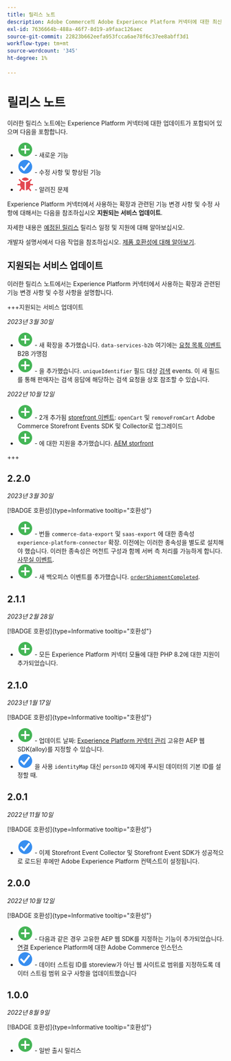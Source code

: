 ```yaml
---
title: 릴리스 노트
description: Adobe Commerce의 Adobe Experience Platform 커넥터에 대한 최신 릴리스 정보입니다.
exl-id: 7636664b-488a-46f7-8d19-a9faac126aec
source-git-commit: 22823b662eefa953fcca6ae78f6c37ee8abff3d1
workflow-type: tm+mt
source-wordcount: '345'
ht-degree: 1%

---
```


# 릴리스 노트

이러한 릴리스 노트에는 Experience Platform 커넥터에 대한 업데이트가 포함되어 있으며 다음을 포함합니다.

* ![새로 만들기](../assets/new.svg) - 새로운 기능
* ![수정](../assets/fix.svg) - 수정 사항 및 향상된 기능
* ![버그](../assets/bug.svg) - 알려진 문제

Experience Platform 커넥터에서 사용하는 확장과 관련된 기능 변경 사항 및 수정 사항에 대해서는 다음을 참조하십시오 **지원되는 서비스 업데이트**.

자세한 내용은 [예정된 릴리스](https://experienceleague.adobe.com/docs/commerce-operations/release/planning/schedule.html) 릴리스 일정 및 지원에 대해 알아보십시오.

개발자 설명서에서 다음 작업을 참조하십시오. [제품 호환성에 대해 알아보기](https://experienceleague.adobe.com/docs/commerce-operations/release/product-availability.html).

## 지원되는 서비스 업데이트

이러한 릴리스 노트에서는 Experience Platform 커넥터에서 사용하는 확장과 관련된 기능 변경 사항 및 수정 사항을 설명합니다.

+++지원되는 서비스 업데이트

_2023년 3월 30일_

* ![새로 만들기](../assets/new.svg) - 새 확장을 추가했습니다. `data-services-b2b` 여기에는 [요청 목록 이벤트](events.md#b2b-events) B2B 가맹점
* ![새로 만들기](../assets/new.svg) - 을 추가했습니다. `uniqueIdentifier` 필드 대상 [검색](events.md#search-events) events. 이 새 필드를 통해 판매자는 검색 응답에 해당하는 검색 요청을 상호 참조할 수 있습니다.

_2022년 10월 12일_

* ![새로 만들기](../assets/new.svg) - 2개 추가됨 [storefront 이벤트](events.md): `openCart` 및 `removeFromCart` Adobe Commerce Storefront Events SDK 및 Collector로 업그레이드
* ![새로 만들기](../assets/new.svg) - 에 대한 지원을 추가했습니다. [AEM storfront](overview.md#aem-support)

+++

## 2.2.0

_2023년 3월 30일_

[!BADGE 호환성]{type=Informative tooltip="호환성"}

* ![새로 만들기](../assets/new.svg) - 번들 `commerce-data-export` 및 `saas-export` 에 대한 종속성 `experience-platform-connector` 확장. 이전에는 이러한 종속성을 별도로 설치해야 했습니다. 이러한 종속성은 머천트 구성과 함께 서버 측 처리를 가능하게 합니다. [사무실 이벤트](events.md#back-office-events).
* ![새로 만들기](../assets/new.svg) - 새 백오피스 이벤트를 추가했습니다. [`orderShipmentCompleted`](events.md#ordershipmentcompleted).

## 2.1.1

_2023년 2월 28일_

[!BADGE 호환성]{type=Informative tooltip="호환성"}

* ![새로 만들기](../assets/new.svg) - 모든 Experience Platform 커넥터 모듈에 대한 PHP 8.2에 대한 지원이 추가되었습니다.

## 2.1.0

_2023년 1월 17일_

[!BADGE 호환성]{type=Informative tooltip="호환성"}

* ![새로 만들기](../assets/new.svg) - 업데이트 날짜: [Experience Platform 커넥터 관리](connect-data.md) 고유한 AEP 웹 SDK(alloy)를 지정할 수 있습니다.
* ![수정](../assets/fix.svg) 을 사용 `identityMap` 대신 `personID` 에지에 푸시된 데이터의 기본 ID를 설정할 때.

## 2.0.1

_2022년 11월 10일_

[!BADGE 호환성]{type=Informative tooltip="호환성"}

* ![해결된 문제](../assets/fix.svg) - 이제 Storefront Event Collector 및 Storefront Event SDK가 성공적으로 로드된 후에만 Adobe Experience Platform 컨텍스트이 설정됩니다.

## 2.0.0

_2022년 10월 12일_

[!BADGE 호환성]{type=Informative tooltip="호환성"}

* ![새로 만들기](../assets/new.svg) - 다음과 같은 경우 고유한 AEP 웹 SDK를 지정하는 기능이 추가되었습니다. [연결](connect-data.md) Experience Platform에 대한 Adobe Commerce 인스턴스
* ![수정](../assets/fix.svg) - 데이터 스트림 ID를 storeview가 아닌 웹 사이트로 범위를 지정하도록 데이터 스트림 범위 요구 사항을 업데이트했습니다

## 1.0.0

_2022년 8월 9일_

[!BADGE 호환성]{type=Informative tooltip="호환성"}

* ![새로 만들기](../assets/new.svg) - 일반 출시 릴리스
